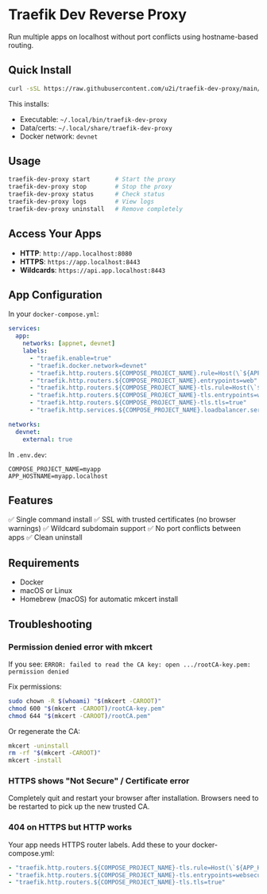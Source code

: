# Traefik Dev Reverse Proxy

Run multiple apps on localhost without port conflicts using hostname-based routing.

## Quick Install

```bash
curl -sSL https://raw.githubusercontent.com/u2i/traefik-dev-proxy/main/install.sh | bash
```

This installs:
- Executable: `~/.local/bin/traefik-dev-proxy`
- Data/certs: `~/.local/share/traefik-dev-proxy`
- Docker network: `devnet`

## Usage

```bash
traefik-dev-proxy start       # Start the proxy
traefik-dev-proxy stop        # Stop the proxy
traefik-dev-proxy status      # Check status
traefik-dev-proxy logs        # View logs
traefik-dev-proxy uninstall   # Remove completely
```

## Access Your Apps

- **HTTP**: `http://app.localhost:8080`
- **HTTPS**: `https://app.localhost:8443`
- **Wildcards**: `https://api.app.localhost:8443`

## App Configuration

In your `docker-compose.yml`:

```yaml
services:
  app:
    networks: [appnet, devnet]
    labels:
      - "traefik.enable=true"
      - "traefik.docker.network=devnet"
      - "traefik.http.routers.${COMPOSE_PROJECT_NAME}.rule=Host(\`${APP_HOSTNAME}\`) || HostRegexp(\`{subdomain:[a-zA-Z0-9-]+}.${APP_HOSTNAME}\`)"
      - "traefik.http.routers.${COMPOSE_PROJECT_NAME}.entrypoints=web"
      - "traefik.http.routers.${COMPOSE_PROJECT_NAME}-tls.rule=Host(\`${APP_HOSTNAME}\`) || HostRegexp(\`{subdomain:[a-zA-Z0-9-]+}.${APP_HOSTNAME}\`)"
      - "traefik.http.routers.${COMPOSE_PROJECT_NAME}-tls.entrypoints=websecure"
      - "traefik.http.routers.${COMPOSE_PROJECT_NAME}-tls.tls=true"
      - "traefik.http.services.${COMPOSE_PROJECT_NAME}.loadbalancer.server.port=4000"

networks:
  devnet:
    external: true
```

In `.env.dev`:
```
COMPOSE_PROJECT_NAME=myapp
APP_HOSTNAME=myapp.localhost
```

## Features

✅ Single command install
✅ SSL with trusted certificates (no browser warnings)
✅ Wildcard subdomain support
✅ No port conflicts between apps
✅ Clean uninstall

## Requirements

- Docker
- macOS or Linux
- Homebrew (macOS) for automatic mkcert install

## Troubleshooting

### Permission denied error with mkcert

If you see: `ERROR: failed to read the CA key: open .../rootCA-key.pem: permission denied`

Fix permissions:
```bash
sudo chown -R $(whoami) "$(mkcert -CAROOT)"
chmod 600 "$(mkcert -CAROOT)/rootCA-key.pem"
chmod 644 "$(mkcert -CAROOT)/rootCA.pem"
```

Or regenerate the CA:
```bash
mkcert -uninstall
rm -rf "$(mkcert -CAROOT)"
mkcert -install
```

### HTTPS shows "Not Secure" / Certificate error

Completely quit and restart your browser after installation. Browsers need to be restarted to pick up the new trusted CA.

### 404 on HTTPS but HTTP works

Your app needs HTTPS router labels. Add these to your docker-compose.yml:
```yaml
- "traefik.http.routers.${COMPOSE_PROJECT_NAME}-tls.rule=Host(\`${APP_HOSTNAME}\`) || HostRegexp(\`{subdomain:[a-zA-Z0-9-]+}.${APP_HOSTNAME}\`)"
- "traefik.http.routers.${COMPOSE_PROJECT_NAME}-tls.entrypoints=websecure"
- "traefik.http.routers.${COMPOSE_PROJECT_NAME}-tls.tls=true"
```
